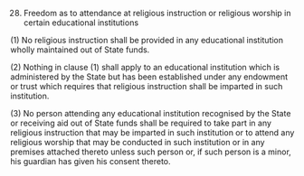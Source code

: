 28. Freedom as to attendance at religious instruction or religious worship in certain educational institutions

(1) No religious instruction shall be provided in any educational institution wholly maintained out of State funds.

(2) Nothing in clause (1) shall apply to an educational institution which is administered by the State but has been established under any endowment or trust which requires that religious instruction shall be imparted in such institution.

(3) No person attending any educational institution recognised by the State or receiving aid out of State funds shall be required to take part in any religious instruction that may be imparted in such institution or to attend any religious worship that may be conducted in such institution or in any premises attached thereto unless such person or, if such person is a minor, his guardian has given his consent thereto.